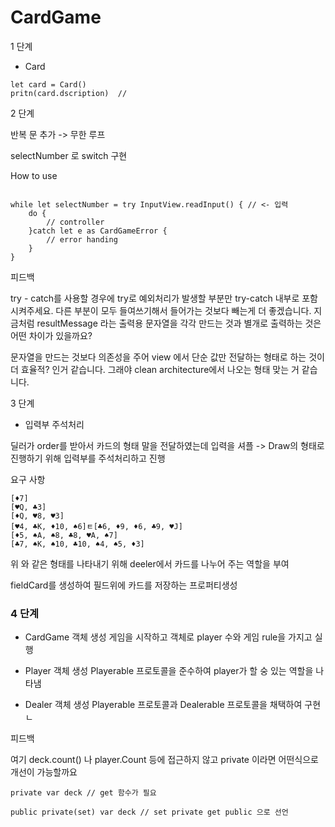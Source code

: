 # CardGame

1 단계

- Card 

```
let card = Card()       
pritn(card.dscription)  //  
```

2 단계

반복 문  추가 -> 무한 루프

selectNumber 로 switch 구현

How to use

```

while let selectNumber = try InputView.readInput() { // <- 입력
    do {
        // controller
    }catch let e as CardGameError {
        // error handing
    }
}

```

피드백 

try - catch를 사용할 경우에 try로 예외처리가 발생할 부분만 try-catch 내부로 포함시켜주세요. 다른 부분이 모두 들여쓰기해서 들어가는 것보다 빼는게 더 좋겠습니다.
지금처럼 resultMessage 라는 출력용 문자열을 각각 만드는 것과 별개로 출력하는 것은 어떤 차이가 있을까요?

문자열을 만드는 것보다 의존성을 주어 view 에서 단순 값만 전달하는 형태로 하는 것이 더 효율적? 인거 같습니다. 그래야 clean architecture에서 나오는 형태 맞는 거 같습니다.


3 단계 

- 입력부 주석처리

딜러가 order를 받아서 카드의 형태 말을 전달하였는데 입력을 셔플 -> Draw의 형태로 진행하기 위해 입력부를 주석처리하고 진행

요구 사항 

```
[♦️7]
[♥️Q, ♣️3]
[♦️Q, ♥️8, ♥️3]
[♥️4, ♣️K, ♦️10, ♠️6]ㅌ[♣️6, ♦️9, ♦️6, ♣️9, ♥️J]
[♦️5, ♠️A, ♠️8, ♣️8, ♥️A, ♠️7]
[♣️7, ♠️K, ♠️10, ♣️10, ♠️4, ♠️5, ♦️3]
```

위 와 같은 형태를 나타내기 위해 deeler에서 카드를 나누어 주는 역할을 부여

fieldCard를 생성하여 필드위에 카드를 저장하는 프로퍼티생성 
 

### 4 단계
- CardGame 객체 생성
    게임을 시작하고 객체로 player 수와 게임 rule을 가지고 실행

- Player 객체 생성
    Playerable 프로토콜을 준수하여 player가 할 숭 있는 역할을 나타냄

- Dealer 객체 생성
    Playerable 프로토콜과 Dealerable 프로토콜을 채택하여 구현ㄴ
    
    
피드백

여기 deck.count() 나 player.Count 등에 접근하지 않고 private 이라면 어떤식으로 개선이 가능할까요

```
private var deck // get 함수가 필요

public private(set) var deck // set private get public 으로 선언
```
